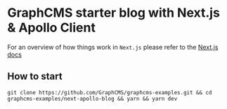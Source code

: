 # GraphCMS starter blog with Next.js & Apollo Client

For an overview of how things work in `Next.js` please refer to the [Next.js docs](https://github.com/zeit/next.js/#how-to-use)

## How to start
```
git clone https://github.com/GraphCMS/graphcms-examples.git && cd graphcms-examples/next-apollo-blog && yarn && yarn dev
```
